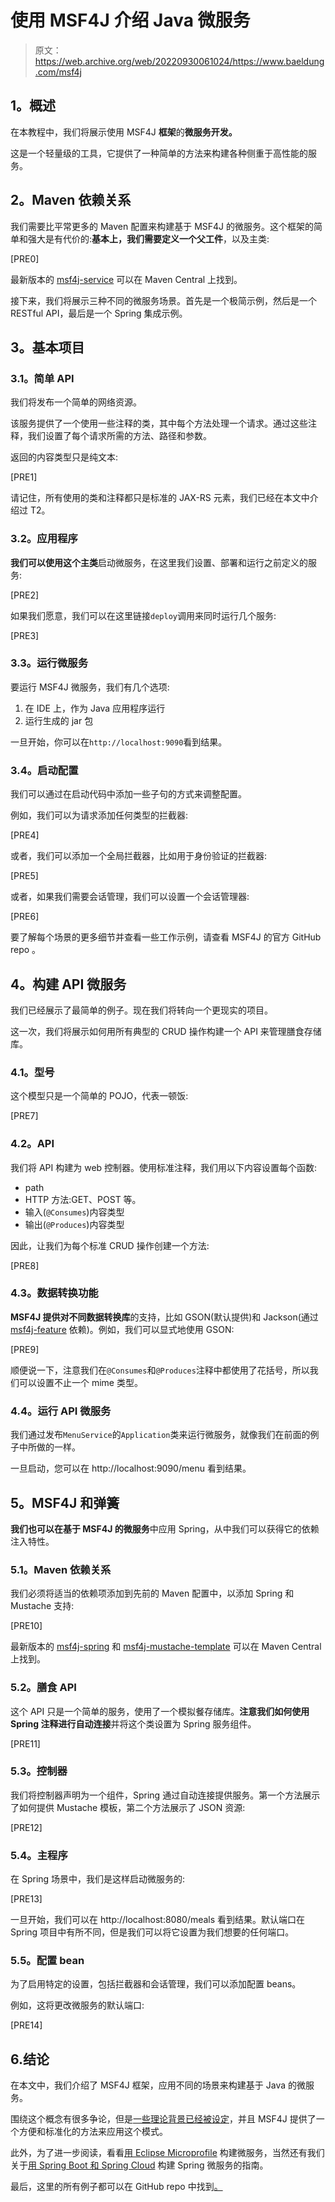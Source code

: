 # 使用 MSF4J 介绍 Java 微服务

> 原文：<https://web.archive.org/web/20220930061024/https://www.baeldung.com/msf4j>

## **1。概述**

在本教程中，我们将展示使用 MSF4J **框架**的**微服务开发。**

这是一个轻量级的工具，它提供了一种简单的方法来构建各种侧重于高性能的服务。

## **2。Maven 依赖关系**

我们需要比平常更多的 Maven 配置来构建基于 MSF4J 的微服务。这个框架的简单和强大是有代价的:**基本上，我们需要定义一个父工件**，以及主类:

[PRE0]

最新版本的 [msf4j-service](https://web.archive.org/web/20220525131127/https://search.maven.org/classic/#search%7Cga%7C1%7Cmsf4j-service) 可以在 Maven Central 上找到。

接下来，我们将展示三种不同的微服务场景。首先是一个极简示例，然后是一个 RESTful API，最后是一个 Spring 集成示例。

## **3。基本项目**

### **3.1。简单 API**

我们将发布一个简单的网络资源。

该服务提供了一个使用一些注释的类，其中每个方法处理一个请求。通过这些注释，我们设置了每个请求所需的方法、路径和参数。

返回的内容类型只是纯文本:

[PRE1]

请记住，所有使用的类和注释都只是标准的 JAX-RS 元素，我们已经在本文中介绍过 T2。

### **3.2。应用程序**

**我们可以使用这个主类**启动微服务，在这里我们设置、部署和运行之前定义的服务:

[PRE2]

如果我们愿意，我们可以在这里链接`deploy`调用来同时运行几个服务:

[PRE3]

### **3.3。运行微服务**

要运行 MSF4J 微服务，我们有几个选项:

1.  在 IDE 上，作为 Java 应用程序运行
2.  运行生成的 jar 包

一旦开始，你可以在`http://localhost:9090`看到结果。

### **3.4。启动配置**

我们可以通过在启动代码中添加一些子句的方式来调整配置。

例如，我们可以为请求添加任何类型的拦截器:

[PRE4]

或者，我们可以添加一个全局拦截器，比如用于身份验证的拦截器:

[PRE5]

或者，如果我们需要会话管理，我们可以设置一个会话管理器:

[PRE6]

要了解每个场景的更多细节并查看一些工作示例，请查看 MSF4J 的官方 GitHub repo 。

## **4。构建 API 微服务**

我们已经展示了最简单的例子。现在我们将转向一个更现实的项目。

这一次，我们将展示如何用所有典型的 CRUD 操作构建一个 API 来管理膳食存储库。

### **4.1。型号**

这个模型只是一个简单的 POJO，代表一顿饭:

[PRE7]

### **4.2。API**

我们将 API 构建为 web 控制器。使用标准注释，我们用以下内容设置每个函数:

*   path
*   HTTP 方法:GET、POST 等。
*   输入(`@Consumes`)内容类型
*   输出(`@Produces`)内容类型

因此，让我们为每个标准 CRUD 操作创建一个方法:

[PRE8]

### **4.3。数据转换功能**

**MSF4J 提供对不同数据转换库**的支持，比如 GSON(默认提供)和 Jackson(通过 [msf4j-feature](https://web.archive.org/web/20220525131127/https://search.maven.org/classic/#search%7Cga%7C1%7Cmsf4j-feature) 依赖)。例如，我们可以显式地使用 GSON:

[PRE9]

顺便说一下，注意我们在`@Consumes`和`@Produces`注释中都使用了花括号，所以我们可以设置不止一个 mime 类型。

### 4.4。运行 API 微服务

我们通过发布`MenuService`的`Application`类来运行微服务，就像我们在前面的例子中所做的一样。

一旦启动，您可以在 http://localhost:9090/menu 看到结果。

## **5。MSF4J 和弹簧**

**我们也可以在基于 MSF4J 的微服务**中应用 Spring，从中我们可以获得它的依赖注入特性。

### **5.1。Maven 依赖关系**

我们必须将适当的依赖项添加到先前的 Maven 配置中，以添加 Spring 和 Mustache 支持:

[PRE10]

最新版本的 [msf4j-spring](https://web.archive.org/web/20220525131127/https://search.maven.org/classic/#search%7Cga%7C1%7Cmsf4j-spring) 和 [msf4j-mustache-template](https://web.archive.org/web/20220525131127/https://search.maven.org/classic/#search%7Cga%7C1%7Cmsf4j-mustache-template) 可以在 Maven Central 上找到。

### 5.2。膳食 API

这个 API 只是一个简单的服务，使用了一个模拟餐存储库。**注意我们如何使用 Spring 注释进行自动连接**并将这个类设置为 Spring 服务组件。

[PRE11]

### 5.3。控制器

我们将控制器声明为一个组件，Spring 通过自动连接提供服务。第一个方法展示了如何提供 Mustache 模板，第二个方法展示了 JSON 资源:

[PRE12]

### 5.4。主程序

在 Spring 场景中，我们是这样启动微服务的:

[PRE13]

一旦开始，我们可以在 http://localhost:8080/meals 看到结果。默认端口在 Spring 项目中有所不同，但是我们可以将它设置为我们想要的任何端口。

### **5.5。配置 bean**

为了启用特定的设置，包括拦截器和会话管理，我们可以添加配置 beans。

例如，这将更改微服务的默认端口:

[PRE14]

## 6.**结论**

在本文中，我们介绍了 MSF4J 框架，应用不同的场景来构建基于 Java 的微服务。

围绕这个概念有很多争论，但是[一些理论背景已经被设定](https://web.archive.org/web/20220525131127/https://martinfowler.com/articles/microservices.html)，并且 MSF4J 提供了一个方便和标准化的方法来应用这个模式。

此外，为了进一步阅读，看看[用 Eclipse Microprofile](/web/20220525131127/https://www.baeldung.com/eclipse-microprofile) 构建微服务，当然还有我们关于[用 Spring Boot 和 Spring Cloud](/web/20220525131127/https://www.baeldung.com/spring-microservices-guide) 构建 Spring 微服务的指南。

最后，这里的所有例子都可以在 GitHub repo 中找到[。](https://web.archive.org/web/20220525131127/https://github.com/eugenp/tutorials/tree/master/msf4j)